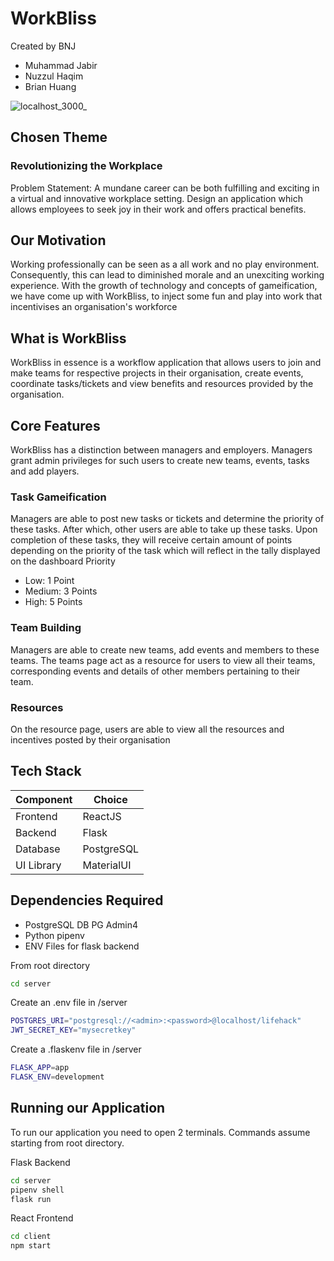 # WorkBliss
Created by BNJ
- Muhammad Jabir
- Nuzzul Haqim
- Brian Huang

![localhost_3000_](https://github.com/muhdjabir/BNJ-Lifehack/assets/99940885/b0d20bcd-7e02-4021-9f4a-356677628037)

## Chosen Theme
### Revolutionizing the Workplace 
Problem Statement: A mundane career can be both fulfilling and exciting in a virtual and innovative workplace setting. Design an application which allows employees to seek joy in their work and offers practical benefits.

## Our Motivation
Working professionally can be seen as a all work and no play environment. Consequently, this can lead to diminished morale and an unexciting working experience. With the growth of technology and concepts of gameification, we have come up with WorkBliss, to inject some fun and play into work that incentivises an organisation's workforce 

## What is WorkBliss
WorkBliss in essence is a workflow application that allows users to join and make teams for respective projects in their organisation, create events, coordinate tasks/tickets and view benefits and resources provided by the organisation.

## Core Features
WorkBliss has a distinction between managers and employers. Managers grant admin privileges for such users to create new teams, events, tasks and add players.

### Task Gameification
Managers are able to post new tasks or tickets and determine the priority of these tasks.
After which, other users are able to take up these tasks. Upon completion of these tasks, they will receive certain amount of points depending on the priority of the task which will reflect in the tally displayed on the dashboard
Priority
- Low: 1 Point
- Medium: 3 Points
- High: 5 Points

### Team Building
Managers are able to create new teams, add events and members to these teams.
The teams page act as a resource for users to view all their teams, corresponding events and details of other members pertaining to their team.

### Resources
On the resource page, users are able to view all the resources and incentives posted by their organisation
## Tech Stack
|Component|Choice|
|-----|-----|
|Frontend|ReactJS|
|Backend|Flask|
|Database|PostgreSQL|
|UI Library|MaterialUI|

## Dependencies Required
- PostgreSQL DB PG Admin4
- Python pipenv
- ENV Files for flask backend

From root directory
```sh
cd server
```

Create an .env file in /server
```sh
POSTGRES_URI="postgresql://<admin>:<password>@localhost/lifehack"
JWT_SECRET_KEY="mysecretkey"
```

Create a .flaskenv file in /server
```sh
FLASK_APP=app
FLASK_ENV=development
```
## Running our Application
To run our application you need to open 2 terminals. Commands assume starting from root directory.



Flask Backend
```sh
cd server
pipenv shell
flask run
```

React Frontend
```sh
cd client
npm start
```

